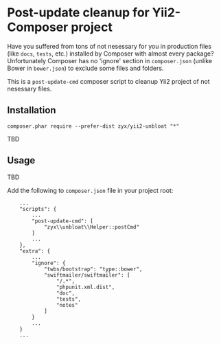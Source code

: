 Post-update cleanup for Yii2-Composer project
===========================================================

Have you suffered from tons of not nesessary for you in production files (like `docs`, `tests`, etc.) installed by Composer with almost every package?
Unfortunately Composer has no 'ignore' section in `composer.json` (unlike Bower in `bower.json`) to exclude some files and folders.

This is a `post-update-cmd` composer script to cleanup Yii2 project of not nesessary files.



Installation
------------

```
composer.phar require --prefer-dist zyx/yii2-unbloat "*"
```

TBD


Usage
-----

TBD

Add the following to `composer.json` file in your project root:


```
    ...
    "scripts": {
        ...
        "post-update-cmd": [
            "zyx\\unbloat\\Helper::postCmd"
        ]
        ...
    },
    "extra": {
        ...
        "ignore": {
            "twbs/bootstrap": "type::bower",
            "swiftmailer/swiftmailer": [
                "/.*",
                "phpunit.xml.dist",
                "doc",
                "tests",
                "notes"
            ]
        }
        ...
    }
    ...
```


